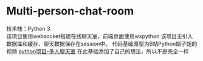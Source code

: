 # Multi-person-chat-room
技术栈：Python 3  
该项目使用websocket搭建在线聊天室，前端页面使用wxpython 
该项目无引入数据库和缓存、聊天数据保存在session中。 
代码基础原型为B站Python娟子姐的视频 [python项目-多人聊天室](https://www.bilibili.com/video/BV1pRq9YxEbR?spm_id_from=333.788.videopod.episodes&vd_source=94fd145a43c41c5c42a7caebabc49adb)
在此基础添加了自己的想法，所以不是完全一样 
